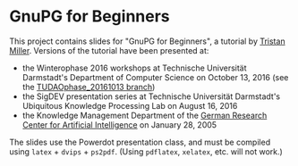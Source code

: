 # GnuPG for Beginners

This project contains slides for "GnuPG for Beginners", a tutorial by
[Tristan Miller](https://logological.org/).  Versions of the tutorial
have been presented at:

* the Winterophase 2016 workshops at Technische Universität
Darmstadt's Department of Computer Science on October 13, 2016 (see
the
[TUDAOphase_20161013 branch](https://github.com/logological/GnuPGforBeginners/tree/TUDAOphase_20161013))
* the SigDEV presentation series at Technische Universität Darmstadt's
  Ubiquitous Knowledge Processing Lab on August 16, 2016
* the Knowledge Management Department of the
[German Research Center for Artificial Intelligence](http://www.dfki.de/)
on January 28, 2005

The slides use the Powerdot presentation class, and must be compiled
using `latex` + `dvips` + `ps2pdf`.  (Using `pdflatex`, `xelatex`,
etc. will not work.)
